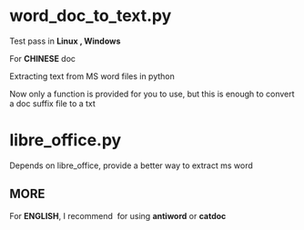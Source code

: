# word_doc_to_text.py

Test pass in **Linux , Windows**

For **CHINESE** doc

Extracting text from MS word files in python

Now only a function is provided for you to use, but this is enough to convert a doc suffix file to a txt

# libre_office.py

Depends on libre_office, provide a better way to extract ms word

## MORE

For **ENGLISH**, I recommend  for using **antiword** or **catdoc**
